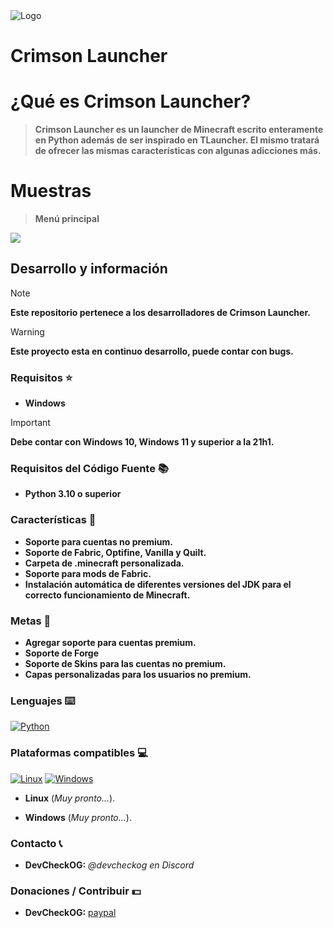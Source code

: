 <img alt="Logo" src="https://github.com/DevCheckOG/Crimson-Project/blob/main/assets/logo.png">

# Crimson Launcher

# ¿Qué es Crimson Launcher?

> **Crimson Launcher es un launcher de Minecraft escrito enteramente en Python además de ser inspirado en TLauncher. El mismo tratará de ofrecer las mismas características con algunas adicciones más.**

# Muestras

> **Menú principal**

<img src="https://github.com/DevCheckOG/Crimson-Project/blob/main/screenshots/2024-02-02%2009_16_50-Crimson%20Launcher%20-%20v1.0.0.png">

## Desarrollo y información

> [!NOTE]  
> **Este repositorio pertenece a los desarrolladores de Crimson Launcher.**

> [!WARNING]
> **Este proyecto esta en continuo desarrollo, puede contar con bugs.**

### Requisitos ⭐
       
- **Windows**

> [!IMPORTANT]  
> **Debe contar con Windows 10, Windows 11 y superior a la 21h1.**
            
### Requisitos del Código Fuente 📚

- **Python 3.10 o superior**

### Características 💎

- **Soporte para cuentas no premium.**
- **Soporte de Fabric, Optifine, Vanilla y Quilt.**
- **Carpeta de .minecraft personalizada.**
- **Soporte para mods de Fabric.**
- **Instalación automática de diferentes versiones del JDK para el correcto funcionamiento de Minecraft.**

### Metas 💪

- **Agregar soporte para cuentas premium.**
- **Soporte de Forge**
- **Soporte de Skins para las cuentas no premium.**
- **Capas personalizadas para los usuarios no premium.**
  
### Lenguajes ⌨️

<a href="https://github.com/DevCheckOG"><img alt="Python" src="https://img.shields.io/badge/Python-14354C?style=for-the-badge&logo=python&logoColor=white"></a>

### Plataformas compatibles 💻

<a href="https://github.com/DevCheckOG"><img alt="Linux" src="https://img.shields.io/badge/Linux-FCC624?style=for-the-badge&logo=linux&logoColor=black"></a> <a href="https://github.com/DevCheckOG"><img alt="Windows" src="https://img.shields.io/badge/Windows-0078D6?style=for-the-badge&logo=windows&logoColor=white"></a> 

- **Linux** (*Muy pronto...*).

- **Windows** (*Muy pronto...*).

### Contacto 📞

- **DevCheckOG:** *@devcheckog en Discord*

### Donaciones / Contribuir 💵

- **DevCheckOG:** [paypal](https://www.paypal.com/paypalme/DevCheck)
